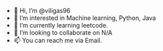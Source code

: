 - 👋 Hi, I’m @viligas96
- 👀 I’m interested in Machine learning, Python, Java
- 🌱 I’m currently learning leetcode.
- 💞️ I’m looking to collaborate on N/A
- 📫 You can reach me via Email.

<!---
viligas96/viligas96 is a ✨ special ✨ repository because its `README.md` (this file) appears on your GitHub profile.
You can click the Preview link to take a look at your changes.
--->
